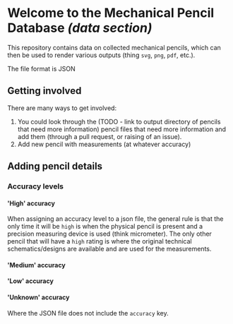 # Welcome to the Mechanical Pencil Database _(data section)_

This repository contains data on collected mechanical pencils, which can 
then be used to render various outputs (thing `svg`, `png`, `pdf`, etc.).

The file format is JSON 

## Getting involved

There are many ways to get involved:

1. You could look through the (TODO - link to output directory of pencils 
   that need more information) pencil files that need more information and 
   add them (through a pull request, or raising of an issue).
1. Add new pencil with measurements (at whatever accuracy)

## Adding pencil details

### Accuracy levels

#### 'High' accuracy 

When assigning an accuracy level to a json file, the general rule is that 
the only time it will be `high` is when the physical pencil is present and a 
precision measuring device is used (think micrometer).  The only other 
pencil that will have a `high` rating is where the original technical 
schematics/designs are available and are used for the measurements.

#### 'Medium' accuracy

#### 'Low' accuracy

#### 'Unknown' accuracy

Where the JSON file does not include the `accuracy` key.

